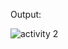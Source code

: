 Output:

![activity 2](https://user-images.githubusercontent.com/59721986/157836928-f9bea2b2-9c86-4b51-876a-fb503c4afc8a.png)

